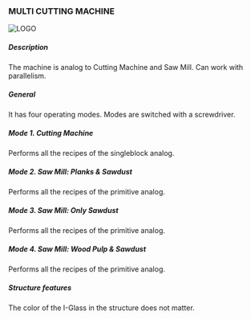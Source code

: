 ### MULTI CUTTING MACHINE

![LOGO](https://gtimpact.space/media/gregtech/ParCutt.png)

##### Description

The machine is analog to Cutting Machine and Saw Mill. Can work with parallelism.

##### General

It has four operating modes. Modes are switched with a screwdriver.

##### Mode 1. Cutting Machine

Performs all the recipes of the singleblock analog.

##### Mode 2. Saw Mill: Planks & Sawdust

Performs all the recipes of the primitive analog.

##### Mode 3. Saw Mill: Only Sawdust

Performs all the recipes of the primitive analog.

##### Mode 4. Saw Mill: Wood Pulp & Sawdust

Performs all the recipes of the primitive analog.

##### Structure features

The color of the I-Glass in the structure does not matter.
